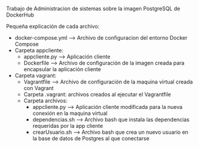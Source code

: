Trabajo de Administracion de sistemas sobre la imagen PostgreSQL de DockerHub

Pequeña explicación de cada archivo:

  - docker-compose.yml --> Archivo de configuracion del entorno Docker Compose
  - Carpeta appcliente:
      - appcliente.py --> Aplicación cliente
      - Dockerfile --> Archivo de configuración de la imagen creada para encapsular la aplicación cliente
  - Carpeta vagrant:
      - Vagrantfile --> Archivo de configuración de la maquina virtual creada con Vagrant
      - Carpeta .vagrant: archivos creados al ejecutar el Vagrantfile 
      - Carpeta archivos: 
          - appcliente.py --> Aplicación cliente modificada para la nueva conexión en la maquina virtual
          - dependencias.sh --> Archivo bash que instala las dependencias requeridas por la app cliente
          - crearUsuario.sh --> Archivo bash que crea un nuevo usuario en la base de datos de Postgres al que conectarse
